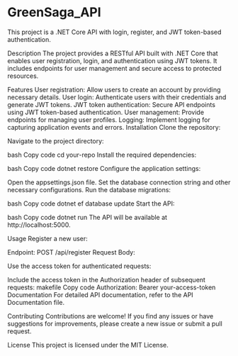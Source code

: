 # GreenSaga_API
This project is a .NET Core API with login, register, and JWT token-based authentication.

Description
The project provides a RESTful API built with .NET Core that enables user registration, login, and authentication using JWT tokens. It includes endpoints for user management and secure access to protected resources.

Features
User registration: Allow users to create an account by providing necessary details.
User login: Authenticate users with their credentials and generate JWT tokens.
JWT token authentication: Secure API endpoints using JWT token-based authentication.
User management: Provide endpoints for managing user profiles.
Logging: Implement logging for capturing application events and errors.
Installation
Clone the repository:

Navigate to the project directory:

bash
Copy code
cd your-repo
Install the required dependencies:

bash
Copy code
dotnet restore
Configure the application settings:

Open the appsettings.json file.
Set the database connection string and other necessary configurations.
Run the database migrations:

bash
Copy code
dotnet ef database update
Start the API:

bash
Copy code
dotnet run
The API will be available at http://localhost:5000.

Usage
Register a new user:

Endpoint: POST /api/register
Request Body:

Use the access token for authenticated requests:

Include the access token in the Authorization header of subsequent requests:
makefile
Copy code
Authorization: Bearer your-access-token
Documentation
For detailed API documentation, refer to the API Documentation file.

Contributing
Contributions are welcome! If you find any issues or have suggestions for improvements, please create a new issue or submit a pull request.

License
This project is licensed under the MIT License.
